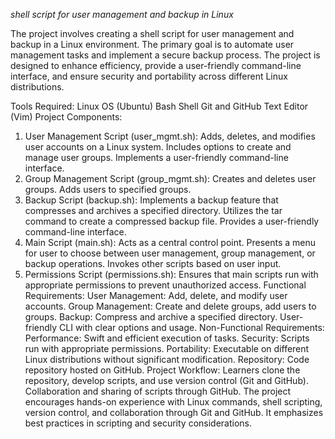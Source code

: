 *shell script for user management and backup in Linux* 

The project involves creating a shell script for user management and backup in a Linux environment. The primary goal is to automate user management tasks and implement a secure backup process. The project is designed to enhance efficiency, provide a user-friendly command-line interface, and ensure security and portability across different Linux distributions.

Tools Required:
Linux OS (Ubuntu)
Bash Shell
Git and GitHub
Text Editor (Vim)
Project Components:
1. User Management Script (user_mgmt.sh):
Adds, deletes, and modifies user accounts on a Linux system.
Includes options to create and manage user groups.
Implements a user-friendly command-line interface.
2. Group Management Script (group_mgmt.sh):
Creates and deletes user groups.
Adds users to specified groups.
3. Backup Script (backup.sh):
Implements a backup feature that compresses and archives a specified directory.
Utilizes the tar command to create a compressed backup file.
Provides a user-friendly command-line interface.
4. Main Script (main.sh):
Acts as a central control point.
Presents a menu for user to choose between user management, group management, or backup operations.
Invokes other scripts based on user input.
5. Permissions Script (permissions.sh):
Ensures that main scripts run with appropriate permissions to prevent unauthorized access.
Functional Requirements:
User Management: Add, delete, and modify user accounts.
Group Management: Create and delete groups, add users to groups.
Backup: Compress and archive a specified directory.
User-friendly CLI with clear options and usage.
Non-Functional Requirements:
Performance: Swift and efficient execution of tasks.
Security: Scripts run with appropriate permissions.
Portability: Executable on different Linux distributions without significant modification.
Repository:
Code repository hosted on GitHub.
Project Workflow:
Learners clone the repository, develop scripts, and use version control (Git and GitHub).
Collaboration and sharing of scripts through GitHub.
The project encourages hands-on experience with Linux commands, shell scripting, version control, and collaboration through Git and GitHub. It emphasizes best practices in scripting and security considerations.
